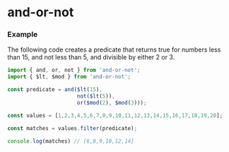# and-or-not

### Example

The following code creates a predicate that returns true for numbers less than 15, and not less than 5, and divisible by either 2 or 3.

```javascript
import { and, or, not } from 'and-or-not';
import { $lt, $mod } from 'and-or-not';

const predicate = and($lt(15), 
                      not($lt(5)),
                      or($mod(2), $mod(3)));

const values = [1,2,3,4,5,6,7,8,9,10,11,12,13,14,15,16,17,18,19,20];

const matches = values.filter(predicate);
  
console.log(matches) // [6,8,9,10,12,14]
```
